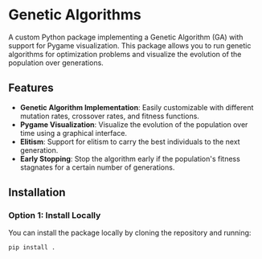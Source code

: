 # Genetic Algorithms

A custom Python package implementing a Genetic Algorithm (GA) with support for Pygame visualization. This package allows you to run genetic algorithms for optimization problems and visualize the evolution of the population over generations.

## Features

- **Genetic Algorithm Implementation**: Easily customizable with different mutation rates, crossover rates, and fitness functions.
- **Pygame Visualization**: Visualize the evolution of the population over time using a graphical interface.
- **Elitism**: Support for elitism to carry the best individuals to the next generation.
- **Early Stopping**: Stop the algorithm early if the population's fitness stagnates for a certain number of generations.

## Installation

### Option 1: Install Locally

You can install the package locally by cloning the repository and running:

```bash
pip install .
```